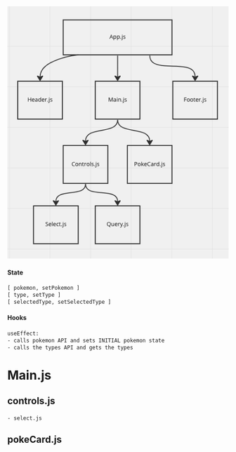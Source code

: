 ![wireframe](/src/component-wireframe.png)

#### State
    [ pokemon, setPokemon ]
    [ type, setType ]
    [ selectedType, setSelectedType ]
#### Hooks
    useEffect:
    - calls pokemon API and sets INITIAL pokemon state 
    - calls the types API and gets the types

# Main.js
## controls.js
    - select.js
## pokeCard.js
